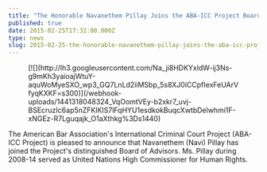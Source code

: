 ```yaml
---
title: "The Honorable Navanethem Pillay Joins the ABA-ICC Project Board of Advisors"
published: true
date: 2015-02-25T17:32:00.000Z
type: news
slug: 2015-02-25-the-honorable-navanethem-pillay-joins-the-aba-icc-project-board-of-advisors
---
```


<figure data-type="image" class="wy-figure-left wy-figure-small">[![](http://lh3.googleusercontent.com/Na_ji8HDKYxldW-ij3Ns-g9mKh3yaioajWtuY-aquWoMyeSXO_wp3_GQ7LnLd2iiMSbp_5s8XJ0iCCpfIexFeUArVfyqKXKF=s300)](/webhook-uploads/1441318048324_VqOomtVEy-b2xkr7_uvj-BSEcruzIc6ap5nZFKlKIS7lFqHYU1esdkokBuqcXwtbDelwhmi1F-xNGEz-R7Lguqajk_O1aXthkg%3Ds1440)</figure>

The American Bar Association's International Criminal Court Project (ABA-ICC Project) is pleased to announce that Navanethem (Navi) Pillay has joined the Project's distinguished Board of Advisors. Ms. Pillay during 2008-14 served as United Nations High Commissioner for Human Rights.

